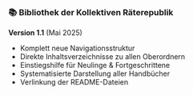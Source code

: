 ### 📚 Bibliothek der Kollektiven Räterepublik

**Version 1.1** (Mai 2025)  
- Komplett neue Navigationsstruktur
- Direkte Inhaltsverzeichnisse zu allen Oberordnern
- Einstiegshilfe für Neulinge & Fortgeschrittene
- Systematisierte Darstellung aller Handbücher
- Verlinkung der README-Dateien
